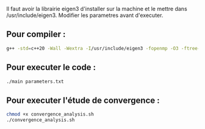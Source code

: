 Il faut avoir la librairie eigen3 d'installer sur la machine et le mettre dans /usr/include/eigen3.
Modifier les parametres avant d'executer.

## Pour compiler :
```bash
g++ -std=c++20 -Wall -Wextra -I/usr/include/eigen3 -fopenmp -O3 -ftree-vectorize -march=native -mtune=native -flto=auto -fexceptions -fno-strict-aliasing -Wno-unused-variable main.cpp -o main
```

## Pour executer le code :
```bash
./main parameters.txt
```
## Pour executer l'étude de convergence :
```bash
chmod +x convergence_analysis.sh
./convergence_analysis.sh
```